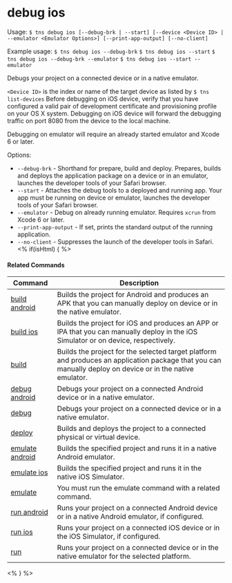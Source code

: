 debug ios
==========

Usage:
    `$ tns debug ios [--debug-brk | --start] [--device <Device ID> | --emulator <Emulator Options>] [--print-app-output] [--no-client]`

Example usage:
    `$ tns debug ios --debug-brk`
    `$ tns debug ios --start`
    `$ tns debug ios --debug-brk --emulator`
    `$ tns debug ios --start --emulator`	

Debugs your project on a connected device or in a native emulator.

`<Device ID>` is the index or name of the target device as listed by `$ tns list-devices`
Before debugging on iOS device, verify that you have configured a valid pair of development certificate and provisioning profile on your OS X system.
Debugging on iOS device will forward the debugging traffic on port 8080 from the device to the local machine.

Debugging on emulator will require an already started emulator and Xcode 6 or later.

Options:
* `--debug-brk` - Shorthand for prepare, build and deploy. Prepares, builds and deploys the application package on a device or in an emulator, launches the developer tools of your Safari browser.
* `--start` - Attaches the debug tools to a deployed and running app. Your app must be running on device or emulator, launches the developer tools of your Safari browser.
* `--emulator` - Debug on already running emulator. Requires `xcrun` from Xcode 6 or later.
* `--print-app-output` - If set, prints the standard output of the running application.
* `--no-client` - Suppresses the launch of the developer tools in Safari.
<% if(isHtml) { %> 

#### Related Commands

Command | Description
----------|----------
[build android](build-android.html) | Builds the project for Android and produces an APK that you can manually deploy on device or in the native emulator.
[build ios](build-ios.html) | Builds the project for iOS and produces an APP or IPA that you can manually deploy in the iOS Simulator or on device, respectively.
[build](build.html) | Builds the project for the selected target platform and produces an application package that you can manually deploy on device or in the native emulator.
[debug android](debug-android.html) | Debugs your project on a connected Android device or in a native emulator.
[debug](debug.html) | Debugs your project on a connected device or in a native emulator.
[deploy](deploy.html) | Builds and deploys the project to a connected physical or virtual device.
[emulate android](emulate-android.html) | Builds the specified project and runs it in a native Android emulator.
[emulate ios](emulate-ios.html) | Builds the specified project and runs it in the native iOS Simulator.
[emulate](emulate.html) | You must run the emulate command with a related command.
[run android](run-android.html) | Runs your project on a connected Android device or in a native Android emulator, if configured.
[run ios](run-ios.html) | Runs your project on a connected iOS device or in the iOS Simulator, if configured.
[run](run.html) | Runs your project on a connected device or in the native emulator for the selected platform.
<% } %>